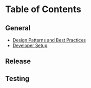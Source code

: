 # Table of Contents

## General
- [Design Patterns and Best Practices](./general/design_patterns.md)
- [Developer Setup](./general/developer_setup.md)

## Release

## Testing